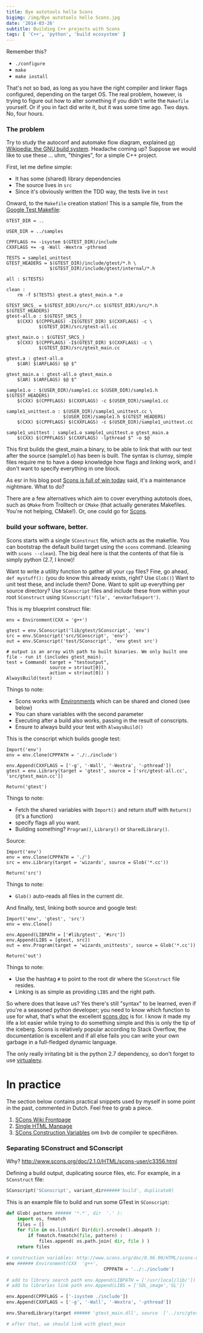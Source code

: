 ```yaml
---
title: Bye autotools hello Scons 
bigimg: /img/Bye autotools hello Scons.jpg
date: '2014-03-26'
subtitle: Building C++ projects with Scons
tags: [ 'C++', 'python', 'build ecosystem' ]
---
```


Remember this? 

   - `./configure`
   - `make`
   - `make install`

That's not so bad, as long as you have the right compiler and linker flags configured, depending on the target OS. The real problem, however, is trying to figure out how to alter something if you didn't write the `Makefile` yourself. Or if you in fact did write it, but it was some time ago. Two days. No, four hours. 

### The problem

Try to study the autoconf and automake flow diagram, explained [on Wikipedia: the GNU build system](http://en.wikipedia.org/wiki/GNU_build_system). Headache coming up? Suppose we would like to use these ... uhm, "thingies", for a simple C++ project. 

First, let me define simple:

  - It has some (shared) library dependencies
  - The source lives in `src`
  - Since it's obviously written the TDD way, the tests live in `test`

Onward, to the `Makefile` creation station! 
This is a sample file, from the [Google Test Makefile](https://code.google.com/p/googletest/source/browse/trunk/make/Makefile):

	GTEST_DIR = ..

	USER_DIR = ../samples

	CPPFLAGS += -isystem $(GTEST_DIR)/include
	CXXFLAGS += -g -Wall -Wextra -pthread

	TESTS = sample1_unittest
	GTEST_HEADERS = $(GTEST_DIR)/include/gtest/*.h \
	                $(GTEST_DIR)/include/gtest/internal/*.h

	all : $(TESTS)

	clean :
		rm -f $(TESTS) gtest.a gtest_main.a *.o

	GTEST_SRCS_ = $(GTEST_DIR)/src/*.cc $(GTEST_DIR)/src/*.h $(GTEST_HEADERS)
	gtest-all.o : $(GTEST_SRCS_)
		$(CXX) $(CPPFLAGS) -I$(GTEST_DIR) $(CXXFLAGS) -c \
	            $(GTEST_DIR)/src/gtest-all.cc

	gtest_main.o : $(GTEST_SRCS_)
		$(CXX) $(CPPFLAGS) -I$(GTEST_DIR) $(CXXFLAGS) -c \
	            $(GTEST_DIR)/src/gtest_main.cc

	gtest.a : gtest-all.o
		$(AR) $(ARFLAGS) $@ $^

	gtest_main.a : gtest-all.o gtest_main.o
		$(AR) $(ARFLAGS) $@ $^

	sample1.o : $(USER_DIR)/sample1.cc $(USER_DIR)/sample1.h $(GTEST_HEADERS)
		$(CXX) $(CPPFLAGS) $(CXXFLAGS) -c $(USER_DIR)/sample1.cc

	sample1_unittest.o : $(USER_DIR)/sample1_unittest.cc \
	                     $(USER_DIR)/sample1.h $(GTEST_HEADERS)
		$(CXX) $(CPPFLAGS) $(CXXFLAGS) -c $(USER_DIR)/sample1_unittest.cc

	sample1_unittest : sample1.o sample1_unittest.o gtest_main.a
		$(CXX) $(CPPFLAGS) $(CXXFLAGS) -lpthread $^ -o $@

This first builds the gtest_main.a binary, to be able to link that with our test after the source (sample1.o) has been is built. The syntax is clumsy, simple files require me to have a deep knowledge how flags and linking work, and I don't want to specify everything in one block. 

As esr in his blog post [Scons is full of win today](http://esr.ibiblio.org/?p=3089) said, it's a maintenance nightmare. What to do? 

There are a few alternatives which aim to cover everything autotools does, such as `QMake` from Trolltech or `CMake` (that actually generates Makefiles. You're not helping, CMake!). Or, one could go for [Scons](http://scons.org/).

### build your software, better.

Scons starts with a single `SConstruct` file, which acts as the makefile. You can bootstrap the default build target using the `scons` command. (cleaning with `scons --clean`). The big deal here is that the contents of that file is simply python (2.7, I know)!

Want to write a utility function to gather all your `cpp` files? Fine, go ahead, `def mystuff():` (you do know this already exists, right? Use `Glob()`) Want to unit test these, and include them? Done. Want to split up everything per source directory? Use `SConscript` files and include these from within your root `SConstruct` using `SConscript('file', 'envVarToExport')`.

This is my blueprint construct file:

	env = Environment(CXX = 'g++')

	gtest = env.SConscript('lib/gtest/SConscript', 'env')
	src = env.SConscript('src/SConscript', 'env')
	out = env.SConscript('test/SConscript', 'env gtest src')

	# output is an array with path to built binaries. We only built one file - run it (includes gtest_main).
	test = Command( target = "testoutput",
	                source = str(out[0]),
	                action = str(out[0]) )
	AlwaysBuild(test)

Things to note:

  - Scons works with [Environments](http://www.scons.org/doc/2.3.1/HTML/scons-user.html#chap-environments) which can be shared and cloned (see below)
  - You can share variables with the second parameter
  - Executing after a build also works, passing in the result of conscripts.
  - Ensure to always build your test with `AlwaysBuild()`

This is the conscript which builds google test:

	Import('env')
	env = env.Clone(CPPPATH = './:./include')

	env.Append(CXXFLAGS = ['-g', '-Wall', '-Wextra', '-pthread'])
	gtest = env.Library(target = 'gtest', source = ['src/gtest-all.cc', 'src/gtest_main.cc'])

	Return('gtest')

Things to note:

  - Fetch the shared variables with `Import()` and return stuff with `Return()` (it's a function)
  - specify flags all you want. 
  - Building something? `Program()`, `Library()` or `SharedLibrary()`.

Source:

	Import('env')
	env = env.Clone(CPPPATH = './')
	src = env.Library(target = 'wizards', source = Glob('*.cc'))

	Return('src')

Things to note:

  - `Glob()` auto-reads all files in the current dir. 

And finally, test, linking both source and google test:

	Import('env', 'gtest', 'src')
	env = env.Clone()

	env.Append(LIBPATH = ['#lib/gtest', '#src'])
	env.Append(LIBS = [gtest, src])
	out = env.Program(target = 'wizards_unittests', source = Glob('*.cc'))

	Return('out')

Things to note:

  - Use the hashtag `#` to point to the root dir where the `SConstruct` file resides.
  - Linking is as simple as providing `LIBS` and the right path.

So where does that leave us? Yes there's still "syntax" to be learned, even if you're a seasoned python developer; you need to know which function to use for what, that's what the excellent [scons doc](http://www.scons.org/doc/2.3.1/HTML/scons-user.html) is for. I know it made my life a lot easier while trying to do something simple and this is only the tip of the iceberg. Scons is relatively popular according to Stack Overflow, the documentation is excellent and if all else fails you can write your own garbage in a full-fledged dynamic language.

The only really irritating bit is the python 2.7 dependency, so don't forget to use [virtualenv](https://pypi.python.org/pypi/virtualenv).

# In practice

The section below contains practical snippets used by myself in some point in the past, commented in Dutch. Feel free to grab a piece. 

  1. [SCons Wiki Frontpage](http://www.scons.org/wiki/FrontPage)
  2. [Single HTML Manpage](http://www.scons.org/doc/HTML/scons-man.html#lbAF)
  3. [SCons Construction Variables](http://www.scons.org/doc/0.96.90/HTML/scons-user/a3061.html) om bvb de compiler te specifiëren. 

### Separating SConstruct and SConscript 

Why? http://www.scons.org/doc/2.1.0/HTML/scons-user/c3356.html

Defining a build output, duplicating source files, etc. For example, in a `SConstruct` file:

```python
SConscript('SConscript', variant_dir######'build', duplicate0)
```

This is an example file to build and run some GTest in `SConscript`:

```python
def Glob( pattern ###### '*.*', dir  '.' ):
    import os, fnmatch
    files = []
    for file in os.listdir( Dir(dir).srcnode().abspath ):
        if fnmatch.fnmatch(file, pattern) :
            files.append( os.path.join( dir, file ) )
    return files

# construction variables: http://www.scons.org/doc/0.96.90/HTML/scons-user/a3061.html
env ###### Environment(CXX  'g++',
                                    CPPPATH = '../:./include')

# add to library search path env.Append(LIBPATH = ['/usr/local/lib/'])
# add to libraries link path env.Append(LIBS = ['SDL_image','GL'])

env.Append(CPPFLAGS = ['-isystem ./include'])
env.Append(CXXFLAGS = ['-g', '-Wall', '-Wextra', '-pthread'])

env.SharedLibrary(target ###### 'gtest_main.dll', source  ['../src/gtest-all.cc'])

# after that, we should link with gtest_main
```
